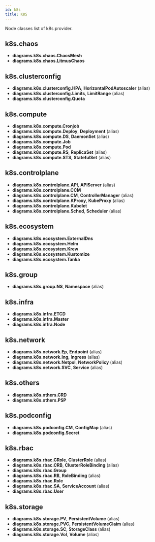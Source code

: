 ```yaml
---
id: k8s
title: K8S
---
```


Node classes list of k8s provider.

## k8s.chaos

- **diagrams.k8s.chaos.ChaosMesh**
- **diagrams.k8s.chaos.LitmusChaos**

## k8s.clusterconfig

- **diagrams.k8s.clusterconfig.HPA**, **HorizontalPodAutoscaler** (alias)
- **diagrams.k8s.clusterconfig.Limits**, **LimitRange** (alias)
- **diagrams.k8s.clusterconfig.Quota**

## k8s.compute

- **diagrams.k8s.compute.Cronjob**
- **diagrams.k8s.compute.Deploy**, **Deployment** (alias)
- **diagrams.k8s.compute.DS**, **DaemonSet** (alias)
- **diagrams.k8s.compute.Job**
- **diagrams.k8s.compute.Pod**
- **diagrams.k8s.compute.RS**, **ReplicaSet** (alias)
- **diagrams.k8s.compute.STS**, **StatefulSet** (alias)

## k8s.controlplane

- **diagrams.k8s.controlplane.API**, **APIServer** (alias)
- **diagrams.k8s.controlplane.CCM**
- **diagrams.k8s.controlplane.CM**, **ControllerManager** (alias)
- **diagrams.k8s.controlplane.KProxy**, **KubeProxy** (alias)
- **diagrams.k8s.controlplane.Kubelet**
- **diagrams.k8s.controlplane.Sched**, **Scheduler** (alias)

## k8s.ecosystem

- **diagrams.k8s.ecosystem.ExternalDns**
- **diagrams.k8s.ecosystem.Helm**
- **diagrams.k8s.ecosystem.Krew**
- **diagrams.k8s.ecosystem.Kustomize**
- **diagrams.k8s.ecosystem.Tanka**

## k8s.group

- **diagrams.k8s.group.NS**, **Namespace** (alias)

## k8s.infra

- **diagrams.k8s.infra.ETCD**
- **diagrams.k8s.infra.Master**
- **diagrams.k8s.infra.Node**

## k8s.network

- **diagrams.k8s.network.Ep**, **Endpoint** (alias)
- **diagrams.k8s.network.Ing**, **Ingress** (alias)
- **diagrams.k8s.network.Netpol**, **NetworkPolicy** (alias)
- **diagrams.k8s.network.SVC**, **Service** (alias)

## k8s.others

- **diagrams.k8s.others.CRD**
- **diagrams.k8s.others.PSP**

## k8s.podconfig

- **diagrams.k8s.podconfig.CM**, **ConfigMap** (alias)
- **diagrams.k8s.podconfig.Secret**

## k8s.rbac

- **diagrams.k8s.rbac.CRole**, **ClusterRole** (alias)
- **diagrams.k8s.rbac.CRB**, **ClusterRoleBinding** (alias)
- **diagrams.k8s.rbac.Group**
- **diagrams.k8s.rbac.RB**, **RoleBinding** (alias)
- **diagrams.k8s.rbac.Role**
- **diagrams.k8s.rbac.SA**, **ServiceAccount** (alias)
- **diagrams.k8s.rbac.User**

## k8s.storage

- **diagrams.k8s.storage.PV**, **PersistentVolume** (alias)
- **diagrams.k8s.storage.PVC**, **PersistentVolumeClaim** (alias)
- **diagrams.k8s.storage.SC**, **StorageClass** (alias)
- **diagrams.k8s.storage.Vol**, **Volume** (alias)
